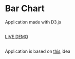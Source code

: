 <h1>Bar Chart</h1>

<p>Application made with D3.js</p>
<br>
<a href="https://barchart-9bff1.firebaseapp.com/">LIVE DEMO</a>
<br>
<br>
<p>Application is based on <a href="https://www.freecodecamp.org/learn/quality-assurance/quality-assurance-projects/american-british-translator">this</a> idea</p>
